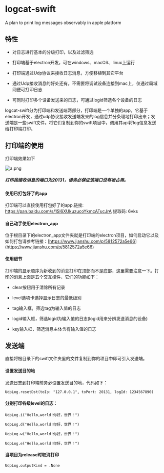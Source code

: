 # logcat-swift

A plan to print log messages observably in apple platform

##  特性

* 对日志进行基本的分级打印，以及过滤筛选

* 打印端基于electron开发，可在windows、macOS、linux上运行

* 打印端通过Udp协议来接收日志消息，方便移植到其它平台

* 通过Udp接收消息的好处还有，不需要将调试设备连接到mac上，仅通过局域网便可打印日志

* 可同时打印多个设备发送来的日志，可通过logid筛选各个设备的日志

logcat-swift分为打印端和发送端两部分，打印端是一个单独的app，它基于electron开发，通过udp协议接收发送端发来的log信息并分条理地打印出来；发送端是一些swift文件，将它们复制到你的swift项目中，调用其api将log信息发送给打印端打印。

##  打印端的使用

打印端效果如下

![a.png](https://pic.images.ac.cn/image/5e8f309cf0fa0)



#####  打印段接收消息的端口为20131，请务必保证该端口没有被占用。

#### 使用已打包好了的app

打印端可以直接使用打包好了的app,链接: https://pan.baidu.com/s/1Sl6XUkuzucoYkmcATucJrA 提取码: 6vks

#### 自己动手使用electron_app

位于根目录下的electron_app文件夹就是打印端的electron项目，如何启动它以及如何打包请参考链接：[https://www.jianshu.com/p/5812572a5e66](https://www.jianshu.com/p/5812572a5e66)

#### 使用细节

打印端的显示顺序为新收到的消息打印在顶部而不是底部，这里需要注意一下。打印的消息上面是五个交互控件，它们的功能如下：

* clear按钮用于清除所有记录

* level选项卡选择显示日志的最低级别

* tag输入框，筛选tag为输入值的日志

* logid输入框，筛选logid为输入值的日志(logid用来分辨发送消息的设备)

* key输入框，筛选消息主体含有输入值的日志

## 发送端

直接将根目录下的swift文件夹里的文件复制到你的项目中即可引入发送端。

#### 设置发送目的地

发送日志到打印端前务必设置发送目的地，代码如下：

```
UdpLog.resetDst(toIp: "127.0.0.1", toPort: 20131, logId: 1234567890)
```

#### 分别打印各级level的日志：

```
UdpLog.i("Hello,world!你好，世界！")

UdpLog.d("Hello,world!你好，世界！")

UdpLog.w("Hello,world!你好，世界！")

UdpLog.e("Hello,world!你好，世界！")
```

#### 当项目为release时取消打印

```
UdpLog.outputKind = .None
```

